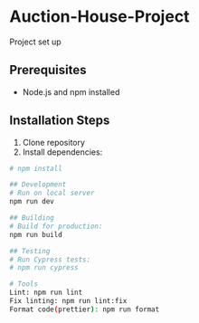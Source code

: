 # Auction-House-Project

Project set up

## Prerequisites

- Node.js and npm installed

## Installation Steps

1. Clone repository
2. Install dependencies:

```bash
# npm install

## Development
# Run on local server
npm run dev

## Building
# Build for production:
npm run build

## Testing
# Run Cypress tests:
# npm run cypress

# Tools
Lint: npm run lint
Fix linting: npm run lint:fix
Format code(prettier): npm run format

```
